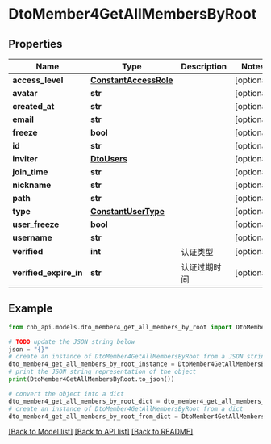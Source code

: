 # DtoMember4GetAllMembersByRoot


## Properties

Name | Type | Description | Notes
------------ | ------------- | ------------- | -------------
**access_level** | [**ConstantAccessRole**](ConstantAccessRole.md) |  | [optional] 
**avatar** | **str** |  | [optional] 
**created_at** | **str** |  | [optional] 
**email** | **str** |  | [optional] 
**freeze** | **bool** |  | [optional] 
**id** | **str** |  | [optional] 
**inviter** | [**DtoUsers**](DtoUsers.md) |  | [optional] 
**join_time** | **str** |  | [optional] 
**nickname** | **str** |  | [optional] 
**path** | **str** |  | [optional] 
**type** | [**ConstantUserType**](ConstantUserType.md) |  | [optional] 
**user_freeze** | **bool** |  | [optional] 
**username** | **str** |  | [optional] 
**verified** | **int** | 认证类型 | [optional] 
**verified_expire_in** | **str** | 认证过期时间 | [optional] 

## Example

```python
from cnb_api.models.dto_member4_get_all_members_by_root import DtoMember4GetAllMembersByRoot

# TODO update the JSON string below
json = "{}"
# create an instance of DtoMember4GetAllMembersByRoot from a JSON string
dto_member4_get_all_members_by_root_instance = DtoMember4GetAllMembersByRoot.from_json(json)
# print the JSON string representation of the object
print(DtoMember4GetAllMembersByRoot.to_json())

# convert the object into a dict
dto_member4_get_all_members_by_root_dict = dto_member4_get_all_members_by_root_instance.to_dict()
# create an instance of DtoMember4GetAllMembersByRoot from a dict
dto_member4_get_all_members_by_root_from_dict = DtoMember4GetAllMembersByRoot.from_dict(dto_member4_get_all_members_by_root_dict)
```
[[Back to Model list]](../README.md#documentation-for-models) [[Back to API list]](../README.md#documentation-for-api-endpoints) [[Back to README]](../README.md)


